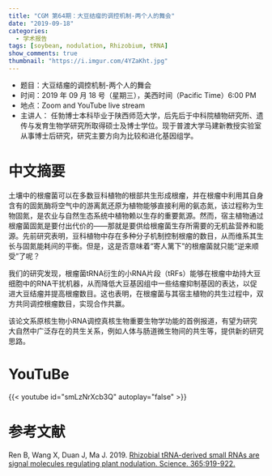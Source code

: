 ```yaml
---
title: "CGM 第64期：大豆结瘤的调控机制-两个人的舞会"
date: "2019-09-18"
categories:
  - 学术报告
tags: [soybean, nodulation, Rhizobium, tRNA]
show_comments: true
thumbnail: "https://i.imgur.com/4YZaKht.jpg"
---
```



- 题目：大豆结瘤的调控机制-两个人的舞会
- 时间：2019 年 09 月 18 号（星期三），美西时间（Pacific Time）6:00 PM
- 地点：Zoom and YouTube live stream
- 主讲人： 任勃博士本科毕业于陕西师范大学，后先后于中科院植物研究所、遗传与发育生物学研究所取得硕士及博士学位。现于普渡大学马建新教授实验室从事博士后研究，研究主要方向为比较和进化基因组学。

# 中文摘要

土壤中的根瘤菌可以在多数豆科植物的根部共生形成根瘤，并在根瘤中利用其自身含有的固氮酶将空气中的游离氮还原为植物能够直接利用的氨态氮，该过程称为生物固氮，是农业与自然生态系统中植物赖以生存的重要氮源。然而，宿主植物通过根瘤菌固氮是要付出代价的——那就是要供给根瘤菌生存所需要的无机盐营养和能源。先前研究表明，豆科植物中存在多种分子机制控制根瘤的数目，从而维系其生长与固氮能耗间的平衡。但是，这是否意味着“寄人篱下”的根瘤菌就只能“逆来顺受”了呢？

我们的研究发现，根瘤菌tRNA衍生的小RNA片段（tRFs）能够在根瘤中劫持大豆细胞中的RNA干扰机器，从而降低大豆基因组中一些结瘤抑制基因的表达，以促进大豆结瘤并提高根瘤数目。这也表明，在根瘤菌与其宿主植物的共生过程中，双方共同调控根瘤数目，实现合作共赢。

该论文系原核生物小RNA调控真核生物重要生物学功能的首例报道，有望为研究大自然中广泛存在的共生关系，例如人体与肠道微生物间的共生等，提供新的研究思路。

# YouTuBe

{{< youtube id="smLzNrXcb3Q" autoplay="false" >}}


# 参考文献

Ren B, Wang X, Duan J, Ma J. 2019. [Rhizobial tRNA-derived small RNAs are signal molecules regulating plant nodulation. Science. 365:919-922.](https://www.researchgate.net/publication/334684307_Rhizobial_tRNA-derived_small_RNAs_are_signal_molecules_regulating_plant_nodulation/figures?lo=1)
